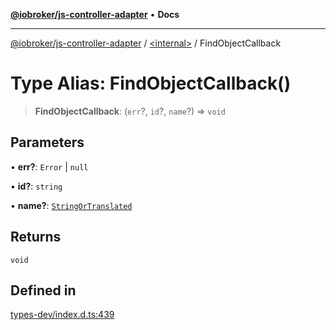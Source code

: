 [**@iobroker/js-controller-adapter**](../../README.md) • **Docs**

***

[@iobroker/js-controller-adapter](../../globals.md) / [\<internal\>](../README.md) / FindObjectCallback

# Type Alias: FindObjectCallback()

> **FindObjectCallback**: (`err`?, `id`?, `name`?) => `void`

## Parameters

• **err?**: `Error` \| `null`

• **id?**: `string`

• **name?**: [`StringOrTranslated`](StringOrTranslated.md)

## Returns

`void`

## Defined in

[types-dev/index.d.ts:439](https://github.com/ioBroker/ioBroker.js-controller/blob/fe9fbf6b684b474bc0dfc453eb28790be874895e/packages/types-dev/index.d.ts#L439)
